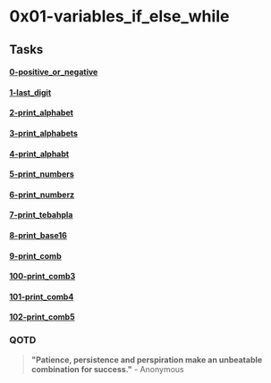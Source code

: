 # 0x01-variables_if_else_while
## Tasks
#### [0-positive_or_negative](https://alx-intranet.hbtn.io/projects/213#task-num-0)
#### [1-last_digit](https://alx-intranet.hbtn.io/projects/213#task-num-1)
#### [2-print_alphabet](https://alx-intranet.hbtn.io/projects/213#task-num-2)
#### [3-print_alphabets](https://alx-intranet.hbtn.io/projects/213#task-num-3)
#### [4-print_alphabt](https://alx-intranet.hbtn.io/projects/213#task-num-4)
#### [5-print_numbers](https://alx-intranet.hbtn.io/projects/213#task-num-5)
#### [6-print_numberz](https://alx-intranet.hbtn.io/projects/213#task-num-6)
#### [7-print_tebahpla](https://alx-intranet.hbtn.io/projects/213#task-num-7)
#### [8-print_base16](https://alx-intranet.hbtn.io/projects/213#task-num-8)
#### [9-print_comb](https://alx-intranet.hbtn.io/projects/213#task-num-9)
#### [100-print_comb3](https://alx-intranet.hbtn.io/projects/213#task-num-10)
#### [101-print_comb4](https://alx-intranet.hbtn.io/projects/213#task-num-11)
#### [102-print_comb5](https://alx-intranet.hbtn.io/projects/213#task-num-12)
### QOTD
> __"Patience, persistence and perspiration make an unbeatable combination for success."__ - Anonymous
